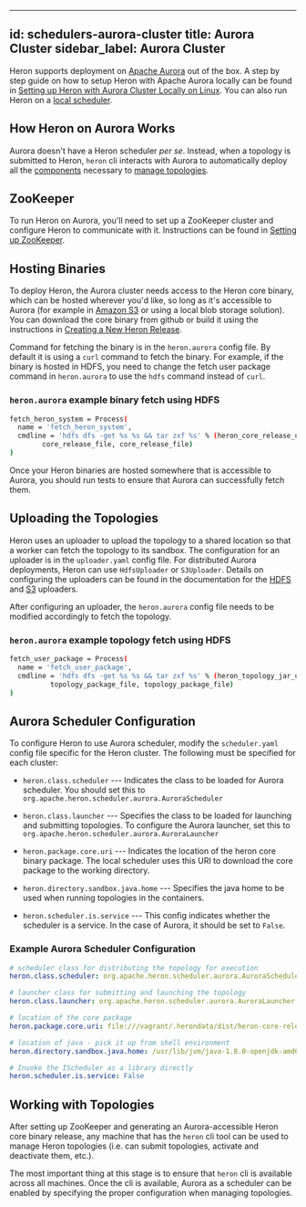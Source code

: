 <!--
    Licensed to the Apache Software Foundation (ASF) under one
    or more contributor license agreements.  See the NOTICE file
    distributed with this work for additional information
    regarding copyright ownership.  The ASF licenses this file
    to you under the Apache License, Version 2.0 (the
    "License"); you may not use this file except in compliance
    with the License.  You may obtain a copy of the License at

      http://www.apache.org/licenses/LICENSE-2.0

    Unless required by applicable law or agreed to in writing,
    software distributed under the License is distributed on an
    "AS IS" BASIS, WITHOUT WARRANTIES OR CONDITIONS OF ANY
    KIND, either express or implied.  See the License for the
    specific language governing permissions and limitations
    under the License.
-->
---
id: schedulers-aurora-cluster
title: Aurora Cluster
sidebar_label:  Aurora Cluster
---

Heron supports deployment on [Apache Aurora](http://aurora.apache.org/) out of
the box. A step by step guide on how to setup Heron with Apache Aurora locally 
can be found in [Setting up Heron with Aurora Cluster Locally on Linux](schedulers-aurora-local). You can also run Heron on
a [local scheduler](schedulers-local). 

## How Heron on Aurora Works

Aurora doesn't have a Heron scheduler *per se*. Instead, when a topology is
submitted to Heron, `heron` cli interacts with Aurora to automatically deploy
all the [components](heron-architecture) necessary to [manage
topologies](user-manuals-heron-cli).

## ZooKeeper

To run Heron on Aurora, you'll need to set up a ZooKeeper cluster and configure
Heron to communicate with it. Instructions can be found in [Setting up
ZooKeeper](state-managers-zookeeper).

## Hosting Binaries

To deploy Heron, the Aurora cluster needs access to the
Heron core binary, which can be hosted wherever you'd like, so long as
it's accessible to Aurora (for example in [Amazon
S3](https://aws.amazon.com/s3/) or using a local blob storage solution). You
can download the core binary from github or build it using the instructions
in [Creating a New Heron Release](compiling-overview#building-all-components).

Command for fetching the binary is in the `heron.aurora` config file. By default it is 
using a `curl` command to fetch the binary. For example, if the binary is hosted in 
HDFS, you need to change the fetch user package command in `heron.aurora` to use the 
`hdfs` command instead of `curl`.

### `heron.aurora` example binary fetch using HDFS

```bash
fetch_heron_system = Process(
  name = 'fetch_heron_system',
  cmdline = 'hdfs dfs -get %s %s && tar zxf %s' % (heron_core_release_uri, 
        core_release_file, core_release_file)
)
```

Once your Heron binaries are hosted somewhere that is accessible to Aurora, you
should run tests to ensure that Aurora can successfully fetch them.

## Uploading the Topologies

Heron uses an uploader to upload the topology to a shared location so that a worker can fetch 
the topology to its sandbox. The configuration for an uploader is in the `uploader.yaml` 
config file. For distributed Aurora deployments, Heron can use `HdfsUploader` or `S3Uploader`. 
Details on configuring the uploaders can be found in the documentation for the 
[HDFS](uploaders-hdfs) and [S3](uploaders-amazon-s3) uploaders. 

After configuring an uploader, the `heron.aurora` config file needs to be modified accordingly to 
fetch the topology. 

### `heron.aurora` example topology fetch using HDFS

```bash
fetch_user_package = Process(
  name = 'fetch_user_package',
  cmdline = 'hdfs dfs -get %s %s && tar zxf %s' % (heron_topology_jar_uri, 
          topology_package_file, topology_package_file)
)
```

## Aurora Scheduler Configuration

To configure Heron to use Aurora scheduler, modify the `scheduler.yaml`
config file specific for the Heron cluster. The following must be specified
for each cluster:

* `heron.class.scheduler` --- Indicates the class to be loaded for Aurora scheduler.
You should set this to `org.apache.heron.scheduler.aurora.AuroraScheduler`

* `heron.class.launcher` --- Specifies the class to be loaded for launching and
submitting topologies. To configure the Aurora launcher, set this to
`org.apache.heron.scheduler.aurora.AuroraLauncher`

* `heron.package.core.uri` --- Indicates the location of the heron core binary package.
The local scheduler uses this URI to download the core package to the working directory.

* `heron.directory.sandbox.java.home` --- Specifies the java home to
be used when running topologies in the containers.

* `heron.scheduler.is.service` --- This config indicates whether the scheduler
is a service. In the case of Aurora, it should be set to `False`.

### Example Aurora Scheduler Configuration

```yaml
# scheduler class for distributing the topology for execution
heron.class.scheduler: org.apache.heron.scheduler.aurora.AuroraScheduler

# launcher class for submitting and launching the topology
heron.class.launcher: org.apache.heron.scheduler.aurora.AuroraLauncher

# location of the core package
heron.package.core.uri: file:///vagrant/.herondata/dist/heron-core-release.tar.gz

# location of java - pick it up from shell environment
heron.directory.sandbox.java.home: /usr/lib/jvm/java-1.8.0-openjdk-amd64/

# Invoke the IScheduler as a library directly
heron.scheduler.is.service: False
```

## Working with Topologies

After setting up ZooKeeper and generating an Aurora-accessible Heron core binary
release, any machine that has the `heron` cli tool can be used to manage Heron
topologies (i.e. can submit topologies, activate and deactivate them, etc.).

The most important thing at this stage is to ensure that `heron` cli is available
across all machines. Once the cli is available, Aurora as a scheduler
can be enabled by specifying the proper configuration when managing topologies.
